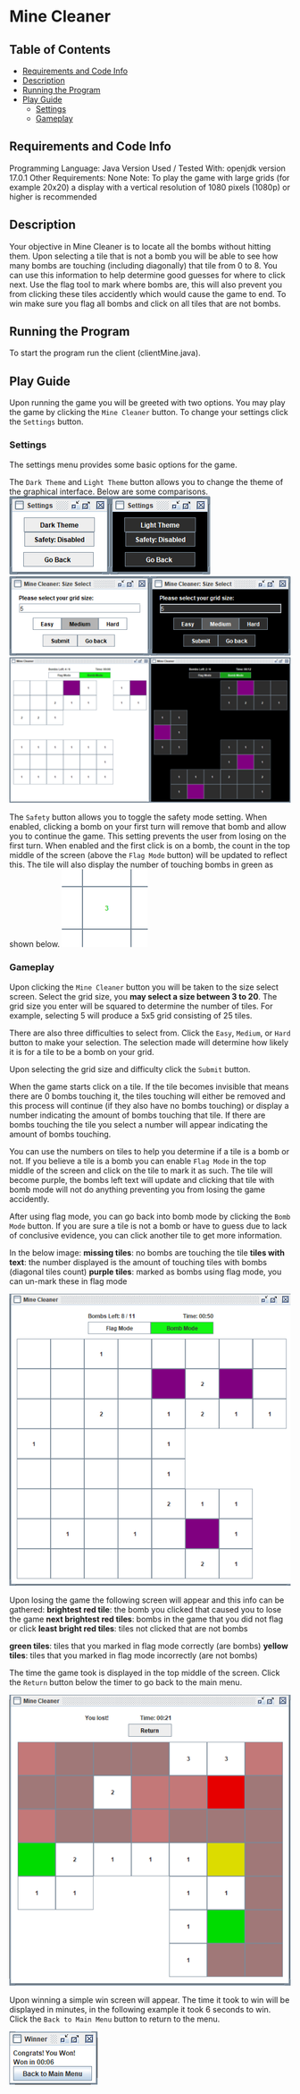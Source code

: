 # Mine Cleaner

## Table of Contents
- [Requirements and Code Info](#requirements-and-code-info)
- [Description](#description)
- [Running the Program](#running-the-program)
- [Play Guide](#play-guide)
	- [Settings](#settings)
	- [Gameplay](#gameplay)


## Requirements and Code Info
Programming Language: Java
Version Used / Tested With: openjdk version 17.0.1
Other Requirements: None
Note: To play the game with large grids (for example 20x20) a display with a vertical resolution of 1080 pixels (1080p) or higher is recommended

## Description
Your objective in Mine Cleaner is to locate all the bombs without hitting them. Upon selecting a tile that is not a bomb you will be able to see how many bombs are touching (including diagonally) that tile from 0 to 8. You can use this information to help determine good guesses for where to click next. Use the flag tool to mark where bombs are, this will also prevent you from clicking these tiles accidently which would cause the game to end. To win make sure you flag all bombs and click on all tiles that are not bombs.

## Running the Program
To start the program run the client (clientMine.java).

## Play Guide
Upon running the game you will be greeted with two options. You may play the game by clicking the `Mine Cleaner` button. To change your settings click the `Settings` button.

### Settings
The settings menu provides some basic options for the game.

The `Dark Theme` and `Light Theme` button allows you to change the theme of the graphical interface. Below are some comparisons.
![The settings menu in light theme and dark theme](resources/settingsMenuComparison.png)
![The size and difficulty selection menu in light theme and dark theme](resources/sizeSelectComparison.png)
![The game interface in light theme and dark theme](resources/inGameComparison.png)

The `Safety` button allows you to toggle the safety mode setting. When enabled, clicking a bomb on your first turn will remove that bomb and allow you to continue the game. This setting prevents the user from losing on the first turn. When enabled and the first click is on a bomb, the count in the top middle of the screen (above the `Flag Mode` button) will be updated to reflect this. The tile will also display the number of touching bombs in green as shown below.
![Green text appears when you click a bomb on the first turn with safety mode enabled](resources/greenTile.png)

### Gameplay
Upon clicking the `Mine Cleaner` button you will be taken to the size select screen. Select the grid size, you **may select a size between 3 to 20**. The grid size you enter will be squared to determine the number of tiles. For example, selecting 5 will produce a 5x5 grid consisting of 25 tiles.

There are also three difficulties to select from. Click the `Easy`, `Medium`, or `Hard` button to make your selection. The selection made will determine how likely it is for a tile to be a bomb on your grid.

Upon selecting the grid size and difficulty click the `Submit` button.

When the game starts click on a tile. If the tile becomes invisible that means there are 0 bombs touching it, the tiles touching will either be removed and this process will continue (if they also have no bombs touching) or display a number indicating the amount of bombs touching that tile. If there are bombs touching the tile you select a number will appear indicating the amount of bombs touching.

You can use the numbers on tiles to help you determine if a tile is a bomb or not. If you believe a tile is a bomb you can enable `Flag Mode` in the top middle of the screen and click on the tile to mark it as such. The tile will become purple, the bombs left text will update and clicking that tile with bomb mode will not do anything preventing you from losing the game accidently.

After using flag mode, you can go back into bomb mode by clicking the `Bomb Mode` button. If you are sure a tile is not a bomb or have to guess due to lack of conclusive evidence, you can click another tile to get more information.

In the below image:
**missing tiles**: no bombs are touching the tile
**tiles with text**: the number displayed is the amount of touching tiles with bombs (diagonal tiles count)
**purple tiles**: marked as bombs using flag mode, you can un-mark these in flag mode

![What a typical game may look like while playing](resources/mineCleanerGame.png)

Upon losing the game the following screen will appear and this info can be gathered:
**brightest red tile**: the bomb you clicked that caused you to lose the game
**next brightest red tiles**: bombs in the game that you did not flag or click
**least bright red tiles**: tiles not clicked that are not bombs

**green tiles**: tiles that you marked in flag mode correctly (are bombs)
**yellow tiles**: tiles that you marked in flag mode incorrectly (are not bombs)

The time the game took is displayed in the top middle of the screen. Click the `Return` button below the timer to go back to the main menu.

![What is displayed after losing a game](resources/lostGame.png)

Upon winning a simple win screen will appear. The time it took to win will be displayed in minutes, in the following example it took 6 seconds to win. Click the `Back to Main Menu` button to return to the menu.

![What is displayed after winning a game](resources/winScreen.png)

